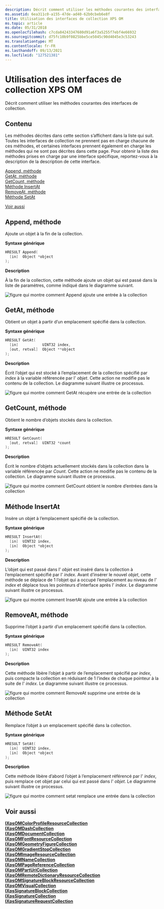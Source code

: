 ```yaml
---
description: Décrit comment utiliser les méthodes courantes des interfaces de collection.
ms.assetid: 6ea311c0-a155-47de-ad40-62b0cbeb6e8f
title: Utilisation des interfaces de collection XPS OM
ms.topic: article
ms.date: 05/31/2018
ms.openlocfilehash: c7cda84243347680d91a6f3a5255f7ebf4e66932
ms.sourcegitcommit: d75fc10b9f0825bbe5ce5045c90d4045e3c53243
ms.translationtype: MT
ms.contentlocale: fr-FR
ms.lasthandoff: 09/13/2021
ms.locfileid: "127521381"
---
```

# <a name="working-with-xps-om-collection-interfaces"></a>Utilisation des interfaces de collection XPS OM

Décrit comment utiliser les méthodes courantes des interfaces de collection.

## <a name="contents"></a>Contenu

Les méthodes décrites dans cette section s’affichent dans la liste qui suit. Toutes les interfaces de collection ne prennent pas en charge chacune de ces méthodes, et certaines interfaces prennent également en charge les méthodes qui ne sont pas décrites dans cette page. Pour obtenir la liste des méthodes prises en charge par une interface spécifique, reportez-vous à la description de la description de cette interface.

<dl>

[Append, méthode](#append-method)  
[GetAt, méthode](#getat-method)  
[GetCount, méthode](#getcount-method)  
[Méthode InsertAt](#insertat-method)  
[RemoveAt, méthode](#removeat-method)  
[Méthode SetAt](#setat-method)  
</dl>

[Voir aussi](#see-also)

## <a name="append-method"></a>Append, méthode

Ajoute un objet à la fin de la collection.

**Syntaxe générique**


```C++
HRESULT Append(
  [in]  Object *object
);
```



**Description**

À la fin de la collection, cette méthode ajoute un objet qui est passé dans la liste de paramètres, comme indiqué dans le diagramme suivant.

![figure qui montre comment Append ajoute une entrée à la collection](images/generic-append.png)

## <a name="getat-method"></a>GetAt, méthode

Obtient un objet à partir d’un emplacement spécifié dans la collection.

**Syntaxe générique**


```C++
HRESULT GetAt(
  [in]           UINT32 index,
  [out, retval]  Object **object
);
```



**Description**

Écrit l’objet qui est stocké à l’emplacement de la collection spécifié par *index* à la variable référencée par l' *objet*. Cette action ne modifie pas le contenu de la collection. Le diagramme suivant illustre ce processus.

![figure qui montre comment GetAt récupère une entrée de la collection](images/generic-getat.png)

## <a name="getcount-method"></a>GetCount, méthode

Obtient le nombre d’objets stockés dans la collection.

**Syntaxe générique**


```C++
HRESULT GetCount(
  [out, retval]  UINT32 *count
);
```



**Description**

Écrit le nombre d’objets actuellement stockés dans la collection dans la variable référencée par *Count*. Cette action ne modifie pas le contenu de la collection. Le diagramme suivant illustre ce processus.

![figure qui montre comment GetCount obtient le nombre d’entrées dans la collection](images/generic-getcount.png)

## <a name="insertat-method"></a>Méthode InsertAt

Insère un objet à l’emplacement spécifié de la collection.

**Syntaxe générique**


```C++
HRESULT InsertAt(
  [in]  UINT32 index,
  [in]  Object *object
);
```



**Description**

L’objet qui est passé dans l' *objet* est inséré dans la collection à l’emplacement spécifié par l' *index*. Avant d’insérer le nouvel *objet*, cette méthode se déplace de 1 l’objet qui a occupé l’emplacement au niveau de l' *index* et déplace tous les pointeurs d’interface après l' *index*. Le diagramme suivant illustre ce processus.

![figure qui montre comment InsertAt ajoute une entrée à la collection](images/generic-insertat.png)

## <a name="removeat-method"></a>RemoveAt, méthode

Supprime l’objet à partir d’un emplacement spécifié dans la collection.

**Syntaxe générique**


```C++
HRESULT RemoveAt(
  [in]  UINT32 index
);
```



**Description**

Cette méthode libère l’objet à partir de l’emplacement spécifié par *index*, puis compacte la collection en réduisant de 1 l’index de chaque pointeur à la suite de l' *index*. Le diagramme suivant illustre ce processus.

![figure qui montre comment RemoveAt supprime une entrée de la collection](images/generic-removeat.png)

## <a name="setat-method"></a>Méthode SetAt

Remplace l’objet à un emplacement spécifié dans la collection.

**Syntaxe générique**


```C++
HRESULT SetAt(
  [in]  UINT32 index,
  [in]  Object *object
);
```



**Description**

Cette méthode libère d’abord l’objet à l’emplacement référencé par l' *index*, puis remplace cet objet par celui qui est passé dans l' *objet*. Le diagramme suivant illustre ce processus.

![figure qui montre comment setat remplace une entrée dans la collection](images/generic-setat.png)

## <a name="see-also"></a>Voir aussi

<dl>

[**IXpsOMColorProfileResourceCollection**](/windows/desktop/api/xpsobjectmodel/nn-xpsobjectmodel-ixpsomcolorprofileresourcecollection)  
[**IXpsOMDashCollection**](/windows/desktop/api/xpsobjectmodel/nn-xpsobjectmodel-ixpsomdashcollection)  
[**IXpsOMDocumentCollection**](/windows/desktop/api/xpsobjectmodel/nn-xpsobjectmodel-ixpsomdocumentcollection)  
[**IXpsOMFontResourceCollection**](/windows/desktop/api/xpsobjectmodel/nn-xpsobjectmodel-ixpsomfontresourcecollection)  
[**IXpsOMGeometryFigureCollection**](/windows/desktop/api/xpsobjectmodel/nn-xpsobjectmodel-ixpsomgeometryfigurecollection)  
[**IXpsOMGradientStopCollection**](/windows/desktop/api/xpsobjectmodel/nn-xpsobjectmodel-ixpsomgradientstopcollection)  
[**IXpsOMImageResourceCollection**](/windows/desktop/api/xpsobjectmodel/nn-xpsobjectmodel-ixpsomimageresourcecollection)  
[**IXpsOMNameCollection**](/windows/desktop/api/xpsobjectmodel/nn-xpsobjectmodel-ixpsomnamecollection)  
[**IXpsOMPageReferenceCollection**](/windows/desktop/api/xpsobjectmodel/nn-xpsobjectmodel-ixpsompagereferencecollection)  
[**IXpsOMPartUriCollection**](/windows/desktop/api/xpsobjectmodel/nn-xpsobjectmodel-ixpsomparturicollection)  
[**IXpsOMRemoteDictionaryResourceCollection**](/windows/desktop/api/xpsobjectmodel/nn-xpsobjectmodel-ixpsomremotedictionaryresourcecollection)  
[**IXpsOMSignatureBlockResourceCollection**](/windows/desktop/api/xpsobjectmodel/nn-xpsobjectmodel-ixpsomsignatureblockresourcecollection)  
[**IXpsOMVisualCollection**](/windows/desktop/api/xpsobjectmodel/nn-xpsobjectmodel-ixpsomvisualcollection)  
[**IXpsSignatureBlockCollection**](/windows/desktop/api/xpsdigitalsignature/nn-xpsdigitalsignature-ixpssignatureblockcollection)  
[**IXpsSignatureCollection**](/windows/desktop/api/xpsdigitalsignature/nn-xpsdigitalsignature-ixpssignaturecollection)  
[**IXpsSignatureRequestCollection**](/windows/desktop/api/xpsdigitalsignature/nn-xpsdigitalsignature-ixpssignaturerequestcollection)  
</dl>

 

 



